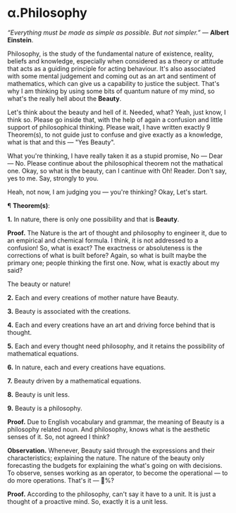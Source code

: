 # α.Philosophy
<i>“Everything must be made as simple as possible. But not simpler.”</i> ― <b>Albert Einstein</b>.

Philosophy, is the study of the fundamental nature of existence, reality, beliefs and knowledge, especially when considered as a theory or attitude that acts as a guiding principle for acting behaviour. It's also associated with some mental judgement and coming out as an art and sentiment of mathematics, which can give us a capability to justice the subject. That's why I am thinking by using some bits of quantum nature of my mind, so what's the really hell about the <b>Beauty</b>.

Let's think about the beauty and hell of it. Needed, what? Yeah, just know, I think so. Please go inside that, with the help of again a confusion and little support of philosophical thinking. Please wait, I have written exactly 9 Theorem(s), to not guide just to confuse and give exactly as a knowledge, what is that and this ― "Yes Beauty".

What you're thinking, I have really taken it as a stupid promise, No ― Dear ― No. Please continue about the philosophical theorem not the mathatical one. Okay, so what is the beauty, can I cantinue with Oh! Reader. Don't say, yes to me. Say, strongly to you.

Heah, not now, I am judging you ― you're thinking? Okay, Let's start.

¶ <b>Theorem(s)</b>:

<b>1.</b> In nature, there is only one possibility and that is <b>Beauty</b>.

<b>Proof.</b> The Nature is the art of thought and philosophy to engineer it, due to an empirical and chemical formula. I think, it is not addressed to a confusion! So, what is exact? The exactness or absoluteness is the corrections of what is built before? Again, so what is built maybe the primary one; people thinking the first one. Now, what is exactly about my said?

The beauty or nature!

<b>2.</b> Each and every creations of mother nature have Beauty.

<b>3.</b> Beauty is associated with the creations.

<b>4.</b> Each and every creations have an art and driving force behind that is thought.

<b>5.</b> Each and every thought need philosophy, and it retains the possibility of mathematical equations.

<b>6.</b> In nature, each and every creations have equations.

<b>7.</b> Beauty driven by a mathematical equations.

<b>8.</b> Beauty is unit less.

<b>9.</b> Beauty is a philosophy.

<b>Proof.</b> Due to English vocabulary and grammar, the meaning of Beauty is a philosophy related noun. And philosophy, knows what is the aesthetic senses of it. So, not agreed I think?

<b>Observation.</b> Whenever, Beauty said through the expressions and their characteristics; explaining the nature. The nature of the beauty only forecasting the budgets for explaining the what's going on with decisions. To observe, senses working as an operator, to become the operational — to do more operations. That's it — 💯%?

<b>Proof.</b> According to the philosophy, can't say it have to a unit. It is just a thought of a proactive mind. So, exactly it is a unit less.
